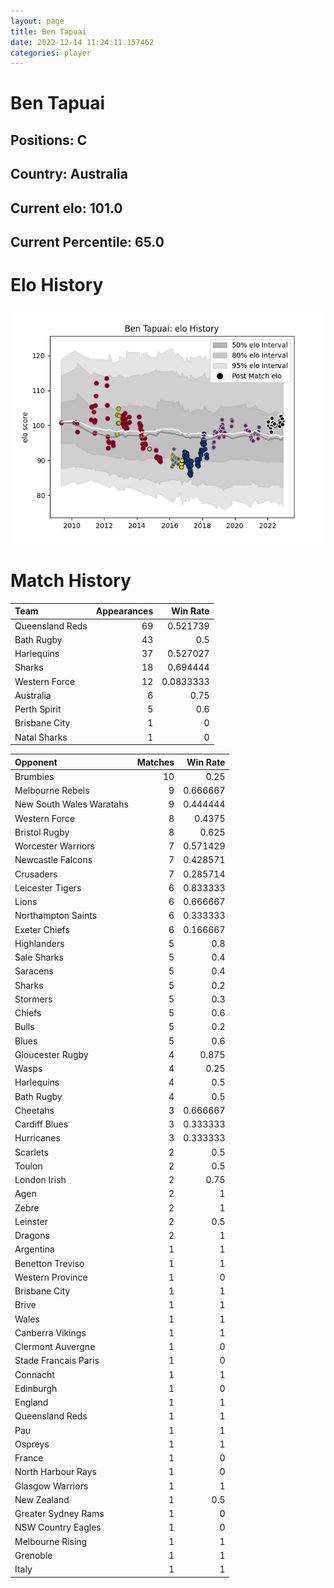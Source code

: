 ```yaml
---  
layout: page  
title: Ben Tapuai  
date: 2022-12-14 11:24:11.157462  
categories: player  
---
```

# Ben Tapuai

## Positions: C

## Country: Australia

## Current elo: 101.0

## Current Percentile: 65.0

# Elo History


![elo history](history_BenTapuai.png)
# Match History


| Team            |   Appearances |   Win Rate |
|:----------------|--------------:|-----------:|
| Queensland Reds |            69 |  0.521739  |
| Bath Rugby      |            43 |  0.5       |
| Harlequins      |            37 |  0.527027  |
| Sharks          |            18 |  0.694444  |
| Western Force   |            12 |  0.0833333 |
| Australia       |             6 |  0.75      |
| Perth Spirit    |             5 |  0.6       |
| Brisbane City   |             1 |  0         |
| Natal Sharks    |             1 |  0         |

| Opponent                 |   Matches |   Win Rate |
|:-------------------------|----------:|-----------:|
| Brumbies                 |        10 |   0.25     |
| Melbourne Rebels         |         9 |   0.666667 |
| New South Wales Waratahs |         9 |   0.444444 |
| Western Force            |         8 |   0.4375   |
| Bristol Rugby            |         8 |   0.625    |
| Worcester Warriors       |         7 |   0.571429 |
| Newcastle Falcons        |         7 |   0.428571 |
| Crusaders                |         7 |   0.285714 |
| Leicester Tigers         |         6 |   0.833333 |
| Lions                    |         6 |   0.666667 |
| Northampton Saints       |         6 |   0.333333 |
| Exeter Chiefs            |         6 |   0.166667 |
| Highlanders              |         5 |   0.8      |
| Sale Sharks              |         5 |   0.4      |
| Saracens                 |         5 |   0.4      |
| Sharks                   |         5 |   0.2      |
| Stormers                 |         5 |   0.3      |
| Chiefs                   |         5 |   0.6      |
| Bulls                    |         5 |   0.2      |
| Blues                    |         5 |   0.6      |
| Gloucester Rugby         |         4 |   0.875    |
| Wasps                    |         4 |   0.25     |
| Harlequins               |         4 |   0.5      |
| Bath Rugby               |         4 |   0.5      |
| Cheetahs                 |         3 |   0.666667 |
| Cardiff Blues            |         3 |   0.333333 |
| Hurricanes               |         3 |   0.333333 |
| Scarlets                 |         2 |   0.5      |
| Toulon                   |         2 |   0.5      |
| London Irish             |         2 |   0.75     |
| Agen                     |         2 |   1        |
| Zebre                    |         2 |   1        |
| Leinster                 |         2 |   0.5      |
| Dragons                  |         2 |   1        |
| Argentina                |         1 |   1        |
| Benetton Treviso         |         1 |   1        |
| Western Province         |         1 |   0        |
| Brisbane City            |         1 |   1        |
| Brive                    |         1 |   1        |
| Wales                    |         1 |   1        |
| Canberra Vikings         |         1 |   1        |
| Clermont Auvergne        |         1 |   0        |
| Stade Francais Paris     |         1 |   0        |
| Connacht                 |         1 |   1        |
| Edinburgh                |         1 |   0        |
| England                  |         1 |   1        |
| Queensland Reds          |         1 |   1        |
| Pau                      |         1 |   1        |
| Ospreys                  |         1 |   1        |
| France                   |         1 |   0        |
| North Harbour Rays       |         1 |   0        |
| Glasgow Warriors         |         1 |   1        |
| New Zealand              |         1 |   0.5      |
| Greater Sydney Rams      |         1 |   0        |
| NSW Country Eagles       |         1 |   0        |
| Melbourne Rising         |         1 |   1        |
| Grenoble                 |         1 |   1        |
| Italy                    |         1 |   1        |